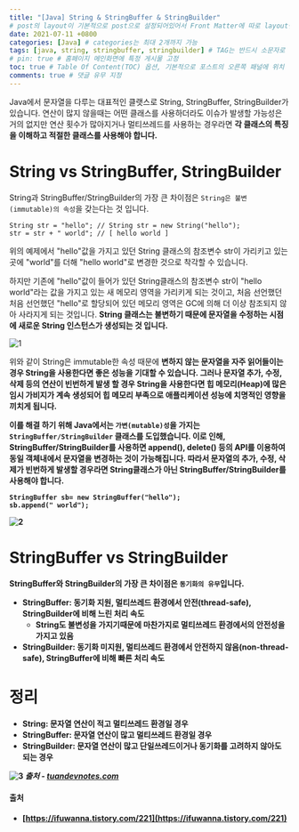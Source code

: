 ```yaml
---
title: "[Java] String & StringBuffer & StringBuilder"
# post의 layout이 기본적으로 post으로 설정되어있어서 Front Matter에 따로 layout변수를 만들어 주지 않아도 된다.
date: 2021-07-11 +0800
categories: [Java] # categories는 최대 2개까지 가능
tags: [java, string, stringbuffer, stringbuilder] # TAG는 반드시 소문자로 이루어져야함, 0~무한개까지 지정 가능
# pin: true # 홈페이지 메인화면에 특정 게시물 고정
toc: true # Table Of Content(TOC) 옵션, 기본적으로 포스트의 오른쪽 패널에 위치
comments: true # 댓글 유무 지정
---
```


Java에서 문자열을 다루는 대표적인 클랫스로 String, StringBuffer, StringBuilder가 있습니다. 연산이 많지 않을때는 어떤 클래스를 사용하더라도 이슈가 발생할 가능성은 거의 없지만 연산 횟수가 많아지거나 멀티쓰레드를 사용하는 경우라면 <b>각 클래스의 특징을 이해하고 적절한 클래스를 사용해야 합니다.</b>

# String vs StringBuffer, StringBuilder

String과 StringBuffer/StringBuilder의 가장 큰 차이점은 `String은 불변(immutable)의 속성`을 갖는다는 것 입니다.

~~~
String str = "hello"; // String str = new String("hello"); 
str = str + " world"; // [ hello world ]
~~~

위의 예제에서 "hello"값을 가지고 있던 String 클래스의 참조변수 str이 가리키고 있는 곳에 "world"를 더해 "hello world"로 변경한 것으로 착각할 수 있습니다.

하지만 기존에 "hello"값이 들어가 있던 String클래스의 참조변수 str이 "hello world"라는 값을 가지고 있는 새 메모리 영역을 가리키게 되는 것이고, 처음 선언했던 처음 선언했던 "hello"로 할당되어 있던 메모리 영역은 GC에 의해 더 이상 참조되지 않아 사라지게 되는 것입니다. <b>String 클래스는 불변하기 때문에 문자열을 수정하는 시점에 새로운 String 인스턴스가 생성되는 것 입니다.</b>

![1](https://user-images.githubusercontent.com/44339530/126058173-7503c864-492a-49b6-8ef0-b61da6641a71.png)

위와 같이 String은 immutable한 속성 때문에 <b>변하지 않는 문자열을 자주 읽어들이는 경우 String을 사용한다면 좋은 성능을 기대할 수 있습니다. 그러나 <b>문자열 추가, 수정, 삭제 등의 연산이 빈번하게 발생</b> 할 경우 String을 사용한다면 <b>힙 메모리(Heap)에 많은 임시 가비지가 계속 생성되어</b> 힙 메모리 부족으로 애플리케이션 성능에 치명적인 영향을 끼치게 됩니다.

이를 해결 하기 위해 Java에서는 `가변(mutable)성`을 가지는 `StringBuffer/StringBuilder` 클래스를 도입했습니다. 이로 인해, StringBuffer/StringBuilder를 사용하면 append(), delete() 등의 API를 이용하여 <b>동일 객체내에서 문자열을 변경하는 것이 가능해집니다.</b> 따라서 문자열의 추가, 수정, 삭제가 빈번하게 발생할 경우라면 String클래스가 아닌 StringBuffer/StringBuilder를 사용해야 합니다.

~~~
StringBuffer sb= new StringBuffer("hello"); 
sb.append(" world");
~~~

![2](https://user-images.githubusercontent.com/44339530/126058308-28ad7470-4a5e-4a2c-babb-aaff55ae1175.png)

# StringBuffer vs StringBuilder

StringBuffer와 StringBuilder의 가장 큰 차이점은 `동기화의 유무`입니다.
- StringBuffer: 동기화 지원, 멀티쓰레드 환경에서 안전(thread-safe), StringBuilder에 비해 느린 처리 속도
    - <b>String도 불변성을 가지기때문에 마찬가지로 멀티쓰레드 환경에서의 안전성을 가지고 있음</b>
- StringBuilder: 동기화 미지원, 멀티쓰레드 환경에서 안전하지 않음(non-thread-safe), StringBuffer에 비해 빠른 처리 속도

# 정리
- String: 문자열 연산이 적고 멀티쓰레드 환경일 경우
- StringBuffer: 문자열 연산이 많고 멀티쓰레드 환경일 경우
- StringBuilder: 문자열 연산이 많고 단일쓰레드이거나 동기화를 고려하지 않아도 되는 경우

![3](https://user-images.githubusercontent.com/44339530/126058408-363e7adc-32b6-4ad2-a747-d1867d65416b.png)
_출처 - [tuandevnotes.com](https://tuandevnotes.com)_

#### 출처
- [https://ifuwanna.tistory.com/221](https://ifuwanna.tistory.com/221)
